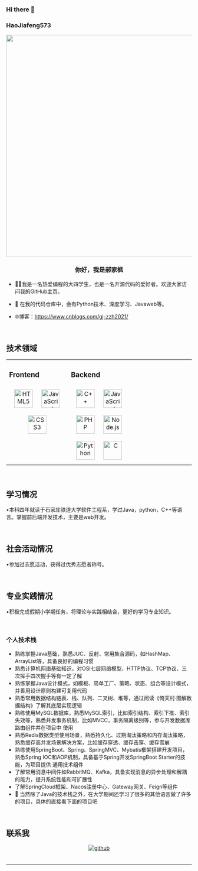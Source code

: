 ### Hi there 👋



### HaoJiafeng573  
<div align="center">
<img src="https://rishavanand.github.io/static/images/greetings.gif" align="center" height="" width="600" />
</div>  
  

### <div align="center">你好，我是郝家枫</div>  
  

- 👩‍🎓我是一名热爱编程的大四学生，也是一名开源代码的爱好者。欢迎大家访问我的GitHub主页。  
  

- 🌱 在我的代码仓库中，会有Python技术、深度学习、Javaweb等。  
  

- 🌐博客：https://www.cnblogs.com/gj-zzh2021/  
  

  
  

<br/>  


## 技术领域  
<table><tr><td valign="top" width="33%">



### Frontend  
<div align="center">  
<a href="https://en.wikipedia.org/wiki/HTML5" target="_blank"><img style="margin: 10px" src="https://profilinator.rishav.dev/skills-assets/html5-original-wordmark.svg" alt="HTML5" height="50" /></a>  
<a href="https://www.javascript.com/" target="_blank"><img style="margin: 10px" src="https://profilinator.rishav.dev/skills-assets/javascript-original.svg" alt="JavaScript" height="50" /></a>  
<a href="https://www.w3schools.com/css/" target="_blank"><img style="margin: 10px" src="https://profilinator.rishav.dev/skills-assets/css3-original-wordmark.svg" alt="CSS3" height="50" /></a>  
</div>

</td><td valign="top" width="33%">



### Backend  
<div align="center">  
<a href="https://www.cplusplus.com/" target="_blank"><img style="margin: 10px" src="https://profilinator.rishav.dev/skills-assets/cplusplus-original.svg" alt="C++" height="50" /></a>  
<a href="https://www.javascript.com/" target="_blank"><img style="margin: 10px" src="https://profilinator.rishav.dev/skills-assets/javascript-original.svg" alt="JavaScript" height="50" /></a>  
<a href="https://www.php.net/" target="_blank"><img style="margin: 10px" src="https://profilinator.rishav.dev/skills-assets/php-original.svg" alt="PHP" height="50" /></a>  
<a href="https://nodejs.org/" target="_blank"><img style="margin: 10px" src="https://profilinator.rishav.dev/skills-assets/nodejs-original-wordmark.svg" alt="Node.js" height="50" /></a>  
<a href="https://www.python.org/" target="_blank"><img style="margin: 10px" src="https://profilinator.rishav.dev/skills-assets/python-original.svg" alt="Python" height="50" /></a>  
<a href="https://www.cprogramming.com/" target="_blank"><img style="margin: 10px" src="https://profilinator.rishav.dev/skills-assets/c-original.svg" alt="C" height="50" /></a>  
</div>

</td><td valign="top" width="33%">



</td></tr></table>  

<br/>  

##  学习情况


•本科四年就读于石家庄铁道大学软件工程系，学过Java，python，C++等语言。掌握前后端开发技术，主要是web开发。

<br/>

##  社会活动情况


•参加过志愿活动，获得过优秀志愿者称号。

<br/>

##  专业实践情况


•积极完成假期小学期任务，将理论与实践相结合，更好的学习专业知识。

<br/>


### 个人技术栈
 -  熟练掌握Java基础，熟悉JUC、反射、常用集合源码，如HashMap、ArrayList等，具备良好的编程习惯
 -  熟悉计算机网络基础知识，对OSI七层网络模型、HTTP协议、TCP协议、三次挥手四次握手等有一定了解 
 -	熟练掌握Java设计模式，如模板、简单工厂、策略、状态、组合等设计模式，并善用设计原则构建可复用代码
 -	熟悉常用数据结构链表、栈、队列、二叉树、堆等，通过阅读《倚天村·图解数据结构》了解其底层实现逻辑
 -	熟练使用MySQL数据库，熟悉MySQL索引，比如索引结构、索引下推、索引失效等，熟悉并发事务机制，比如MVCC，事务隔离级别等，参与开发数据库路由组件并在项目中 
    使用
 -	熟悉Redis数据类型使用场景，熟悉持久化、过期淘汰策略和内存淘汰策略，熟悉缓存高并发场景解决方案，比如缓存穿透、缓存击穿、缓存雪崩
 -	熟练使用SpringBoot、Spring、SpringMVC、Mybatis框架搭建开发项目，熟悉Spring IOC和AOP机制，具备基于Spring开发SpringBoot Starter的技能，为项目提供 
    通用技术组件
 -	了解常用消息中间件如RabbitMQ、Kafka，具备实现消息的异步处理和解耦的能力，提升系统性能和可扩展性
 -	了解SpringCloud框架、Nacos注册中心、Gateway网关、Feign等组件
 - 🤝 当然除了Java的技术栈之外，在大学期间还学习了很多的其他语言做了许多的项目，具体的直接看下面的项目吧
<br/>

## 联系我
<div align="center">
<a href="https://haojiafeng573.github.io/" target="_blank">
<img src=https://img.shields.io/badge/github-%2324292e.svg?&style=for-the-badge&logo=github&logoColor=white alt=github style="margin-bottom: 5px;" />
</a>  
</div>  
  


  
  

<br/>  





----


